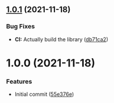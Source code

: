 ## [1.0.1](https://github.com/FabianMeul/module-name-mapper/compare/release/v1.0.0...release/v1.0.1) (2021-11-18)


### Bug Fixes

* **CI:** Actually build the library ([db71ca2](https://github.com/FabianMeul/module-name-mapper/commit/db71ca2c08c4c63e5959e61c7a58811147578005))

# 1.0.0 (2021-11-18)


### Features

* Initial commit ([55e376e](https://github.com/FabianMeul/module-name-mapper/commit/55e376efd87fdb1c684b4421d8a5be73eef1ca3d))
